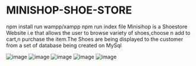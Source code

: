 # MINISHOP-SHOE-STORE
npm install
run wampp/xampp
npm run index file
Minisihop is a Shoestore Website i.e that allows the user to browse variety of shoes,choose n add to cart,n purchase the item.The Shoes are being displayed to the customer from a set of database being created on MySql

![image](https://user-images.githubusercontent.com/84779134/199424055-457ddd80-79df-4127-853f-b292e8ec867c.png)
![image](https://user-images.githubusercontent.com/84779134/199424168-577ac69a-2779-42e7-92b6-027f1796fd16.png)
![image](https://user-images.githubusercontent.com/84779134/199424178-546e6c9c-4824-4df8-b551-b974f2567756.png)
![image](https://user-images.githubusercontent.com/84779134/199424218-b78c1775-f087-486c-b829-4ab8f2b1d3c3.png)
![image](https://user-images.githubusercontent.com/84779134/199424280-8e74a071-d8fc-4350-b4d3-49b110646e7f.png)

